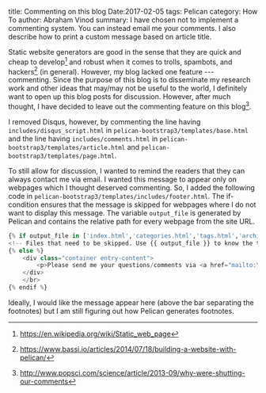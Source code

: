 title: Commenting on this blog
Date:2017-02-05
tags: Pelican
category: How To
author: Abraham Vinod
summary: I have chosen not to implement a commenting system. You can instead email me your comments. I also describe how to print a custom message based on article title.

Static website generators are good in the sense that they are quick and cheap
to develop[^wiki] and robust when it comes to trolls, spambots, and hackers[^hacking]
(in general). However, my blog lacked one feature --- commenting.
Since the purpose of this blog is to disseminate my research work and other
ideas that may/may not be useful to the world, I definitely want to open up this blog posts for discussion. However, after much
thought, I have decided to leave out the commenting feature on this
blog[^popsci]. 

I removed Disqus, however, by commenting the line having
`includes/disqus_script.html` in `pelican-bootstrap3/templates/base.html` and
the line having `includes/comments.html` in
`pelican-bootstrap3/templates/article.html` and
`pelican-bootstrap3/templates/page.html`.

To still allow for discussion, I wanted to remind the readers that they can
always contact me via email. I wanted this message to appear only on webpages
which I thought deserved commenting. So, I added the following code in
`pelican-bootstrap3/templates/includes/footer.html`. The if-condition ensures
that the message is skipped for webpages where I do not want to display this
message. The variable `output_file` is generated by Pelican and contains the
relative path for every webpage from the site URL.

```python
{% if output_file in ['index.html','categories.html','tags.html','archives.html'] or output_file[0:5] in ['pages'] or output_file[0:4] in ['tags'] or output_file[0:8] in ['category'] or output_file[0:6] in ['author'] %}
<!-- Files that need to be skipped. Use {{ output_file }} to know the title of the page.-->
{% else %}
    <div class="container entry-content">
        <p>Please send me your questions/comments via <a href="mailto:YOUR_EMAIL">email</a> --- <code>YOUR_EMAIL</code>.</p>
    </div>
    </br>
{% endif %}
```
Ideally, I would like the message appear here (above the bar separating the
footnotes) but I am still figuring out how Pelican generates footnotes.
[^wiki]: https://en.wikipedia.org/wiki/Static_web_page
[^hacking]: https://www.bassi.io/articles/2014/07/18/building-a-website-with-pelican/
[^popsci]: http://www.popsci.com/science/article/2013-09/why-were-shutting-our-comments
